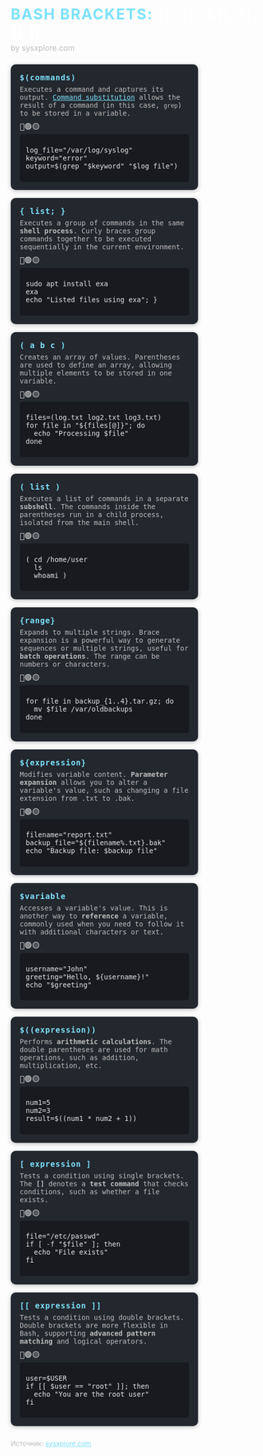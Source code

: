 <!--
  BASH BRACKETS: (), {}, $(), [], [[]]
  Оформлено максимально близко к оригинальному скрину sysxplore.com
-->

<style>
.bracket-grid {
  display: flex;
  flex-wrap: wrap;
  gap: 16px;
  font-family: 'Fira Mono', 'Consolas', 'Menlo', monospace;
}
.bracket-card {
  background: #23272e;
  border-radius: 10px;
  box-shadow: 0 2px 8px #0004;
  color: #e6e6e6;
  padding: 18px 18px 10px 18px;
  min-width: 320px;
  max-width: 340px;
  flex: 1 1 320px;
  margin-bottom: 0;
}
.bracket-title {
  font-size: 1.1em;
  font-weight: bold;
  color: #7de2fc;
  margin-bottom: 6px;
  letter-spacing: 1px;
}
.bracket-desc {
  color: #bdbdbd;
  font-size: 0.98em;
  margin-bottom: 8px;
}
.bracket-emoji {
  font-size: 1.1em;
  margin-right: 2px;
}
.code-block {
  background: #181a20;
  border-radius: 6px;
  padding: 10px 12px;
  font-size: 0.98em;
  margin: 0 0 0.5em 0;
  color: #e6e6e6;
}
</style>

<h1 style="color:#7de2fc; font-size:2.1em; letter-spacing:2px; margin-bottom:0.2em;">BASH BRACKETS: <span style="color:#fff;">(), {}, $(), [], [[ ]]</span></h1>
<p style="color:#bdbdbd; margin-top:0; margin-bottom:1.5em; font-size:1.1em;">by sysxplore.com</p>

<div class="bracket-grid">

<!-- $() -->
<div class="bracket-card">
  <div class="bracket-title">$(commands)</div>
  <div class="bracket-desc">Executes a command and captures its output. <a href="https://www.gnu.org/software/bash/manual/html_node/Command-Substitution.html" style="color:#7de2fc;">Command substitution</a> allows the result of a command (in this case, <code>grep</code>) to be stored in a variable.</div>
  <div class="bracket-emoji">🔴🟢🟡</div>
  <div class="code-block"><pre>log_file="/var/log/syslog"
keyword="error"
output=$(grep "$keyword" "$log_file")</pre></div>
</div>

<!-- { list; } -->
<div class="bracket-card">
  <div class="bracket-title">{ list; }</div>
  <div class="bracket-desc">Executes a group of commands in the same <b>shell process</b>. Curly braces group commands together to be executed sequentially in the current environment.</div>
  <div class="bracket-emoji">🔴🟢🟡</div>
  <div class="code-block"><pre>sudo apt install exa
exa
echo "Listed files using exa"; }</pre></div>
</div>

<!-- ( a b c ) -->
<div class="bracket-card">
  <div class="bracket-title">( a b c )</div>
  <div class="bracket-desc">Creates an array of values. Parentheses are used to define an array, allowing multiple elements to be stored in one variable.</div>
  <div class="bracket-emoji">🔴🟢🟡</div>
  <div class="code-block"><pre>files=(log.txt log2.txt log3.txt)
for file in "${files[@]}"; do
  echo "Processing $file"
done</pre></div>
</div>

<!-- ( list ) -->
<div class="bracket-card">
  <div class="bracket-title">( list )</div>
  <div class="bracket-desc">Executes a list of commands in a separate <b>subshell</b>. The commands inside the parentheses run in a child process, isolated from the main shell.</div>
  <div class="bracket-emoji">🔴🟢🟡</div>
  <div class="code-block"><pre>( cd /home/user
  ls
  whoami )</pre></div>
</div>

<!-- {range} -->
<div class="bracket-card">
  <div class="bracket-title">{range}</div>
  <div class="bracket-desc">Expands to multiple strings. Brace expansion is a powerful way to generate sequences or multiple strings, useful for <b>batch operations</b>. The range can be numbers or characters.</div>
  <div class="bracket-emoji">🔴🟢🟡</div>
  <div class="code-block"><pre>for file in backup_{1..4}.tar.gz; do
  mv $file /var/oldbackups
done</pre></div>
</div>

<!-- ${expression} -->
<div class="bracket-card">
  <div class="bracket-title">${expression}</div>
  <div class="bracket-desc">Modifies variable content. <b>Parameter expansion</b> allows you to alter a variable's value, such as changing a file extension from .txt to .bak.</div>
  <div class="bracket-emoji">🔴🟢🟡</div>
  <div class="code-block"><pre>filename="report.txt"
backup_file="${filename%.txt}.bak"
echo "Backup file: $backup_file"</pre></div>
</div>

<!-- $variable -->
<div class="bracket-card">
  <div class="bracket-title">$variable</div>
  <div class="bracket-desc">Accesses a variable's value. This is another way to <b>reference</b> a variable, commonly used when you need to follow it with additional characters or text.</div>
  <div class="bracket-emoji">🔴🟢🟡</div>
  <div class="code-block"><pre>username="John"
greeting="Hello, ${username}!"
echo "$greeting"</pre></div>
</div>

<!-- $((expression)) -->
<div class="bracket-card">
  <div class="bracket-title">$((expression))</div>
  <div class="bracket-desc">Performs <b>arithmetic calculations</b>. The double parentheses are used for math operations, such as addition, multiplication, etc.</div>
  <div class="bracket-emoji">🔴🟢🟡</div>
  <div class="code-block"><pre>num1=5
num2=3
result=$((num1 * num2 + 1))</pre></div>
</div>

<!-- [ expression ] -->
<div class="bracket-card">
  <div class="bracket-title">[ expression ]</div>
  <div class="bracket-desc">Tests a condition using single brackets. The <b>[]</b> denotes a <b>test command</b> that checks conditions, such as whether a file exists.</div>
  <div class="bracket-emoji">🔴🟢🟡</div>
  <div class="code-block"><pre>file="/etc/passwd"
if [ -f "$file" ]; then
  echo "File exists"
fi</pre></div>
</div>

<!-- [[ expression ]] -->
<div class="bracket-card">
  <div class="bracket-title">[[ expression ]]</div>
  <div class="bracket-desc">Tests a condition using double brackets. Double brackets are more flexible in Bash, supporting <b>advanced pattern matching</b> and logical operators.</div>
  <div class="bracket-emoji">🔴🟢🟡</div>
  <div class="code-block"><pre>user=$USER
if [[ $user == "root" ]]; then
  echo "You are the root user"
fi</pre></div>
</div>

</div>

<p style="color:#bdbdbd; font-size:0.95em; margin-top:2em;">Источник: <a href="https://sysxplore.com" style="color:#7de2fc;">sysxplore.com</a></p>
